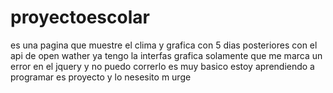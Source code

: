 # proyectoescolar
es una pagina que muestre  el clima  y grafica con 5 dias posteriores con el api de open wather
ya  tengo la interfas grafica solamente que me marca un error en el jquery  y no puedo correrlo es muy basico estoy aprendiendo a programar es proyecto y lo nesesito m urge 
